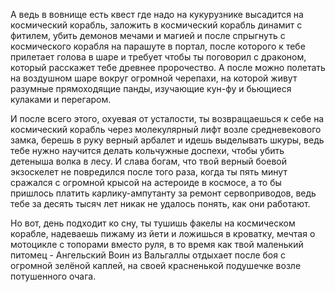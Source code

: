 А ведь в вовнище есть квест где надо на кукурузнике высадится на космический корабль, заложить в космический корабль динамит с фитилем, убить демонов мечами и магией и после спрыгнуть с космического корабля на парашуте в портал, после которого к тебе прилетает голова в шаре и требует чтобы ты поговорил с драконом, который расскажет тебе древнее пророчество. А после можно полетать на воздушном шаре вокруг огромной черепахи, на которой живут разумные прямоходящие панды, изучающие кун-фу и бьющиеся кулаками и перегаром.  
  
И после всего этого, охуевая от усталости, ты возвращаешься к себе на космический корабль через молекулярный лифт возле средневекового замка, берешь в руку верный арбалет и идешь выделывать шкуры, ведь тебе нужно научится делать кольчужные доспехи, чтобы убить детеныша волка в лесу. И слава богам, что твой верный боевой экзоскелет не повредился после того раза, когда ты пять минут сражался с огромной крысой на астероиде в космосе, а то бы пришлось платить карлику-ампутанту за ремонт сервоприводов, ведь тебе за десять тысяч лет никак не удалось понять, как они работают.  
  
Но вот, день подходит ко сну, ты тушишь факелы на космическом корабле, надеваешь пижаму из йети и ложишься в кроватку, мечтая о мотоцикле с топорами вместо руля, в то время как твой маленький питомец - Ангельский Воин из Вальгаллы отдыхает после боя с огромной зелёной каплей, на своей красненькой подушечке возле потушенного очага.